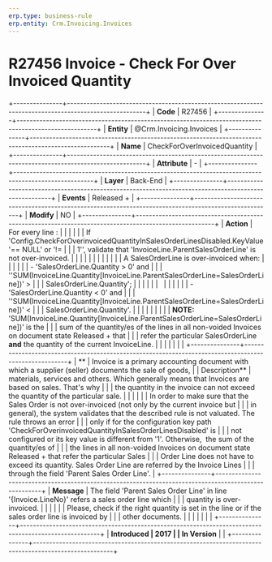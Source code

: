 ```yaml
---
erp.type: business-rule
erp.entity: Crm.Invoicing.Invoices
---
```


# R27456 Invoice - Check For Over Invoiced Quantity
+---------------+------------------------------------------------------------------------------------------------------+
| **Code**      | R27456                                                                                               |
+---------------+------------------------------------------------------------------------------------------------------+
| **Entity**    | @Crm.Invoicing.Invoices                                                                                              |
+---------------+------------------------------------------------------------------------------------------------------+
| **Name**      | CheckForOverInvoicedQuantity                                                                         |
+---------------+------------------------------------------------------------------------------------------------------+
| **Attribute** | \-                                                                                                   |
+---------------+------------------------------------------------------------------------------------------------------+
| **Layer**     | Back-End                                                                                             |
+---------------+------------------------------------------------------------------------------------------------------+
| **Events**    | Released +                                                                                           |
+---------------+------------------------------------------------------------------------------------------------------+
| **Modify**    | NO                                                                                                   |
+---------------+------------------------------------------------------------------------------------------------------+
| **Action**    | For every line :                                                                                     |
|               |                                                                                                      |
|               | If \'Config.CheckForOverinvoicedQuantityInSalesOrderLinesDisabled.KeyValue \'== NULL\' or \'!=       |
|               | 1\'\', validate that \'InvoiceLine.ParentSalesOrderLine\' is not over-invoiced.                      |
|               |                                                                                                      |
|               |                                                                                                      |
|               |                                                                                                      |
|               | A SalesOrderLine is over-invoiced when:                                                              |
|               |                                                                                                      |
|               | -   \'SalesOrderLine.Quantity \> 0\' and                                                             |
|               |     \'\'SUM(InvoiceLine.Quantity\[InvoiceLine.ParentSalesOrderLine=SalesOrderLine\])\' \>            |
|               |     SalesOrderLine.Quantity\';                                                                       |
|               |                                                                                                      |
|               | &nbsp;                                                                                               |
|               |                                                                                                      |
|               | -   \'SalesOrderLine.Quantity \< 0\' and                                                             |
|               |     \'\'SUM(InvoiceLine.Quantity\[InvoiceLine.ParentSalesOrderLine=SalesOrderLine\])\' \<            |
|               |     SalesOrderLine.Quantity\'.                                                                       |
|               |                                                                                                      |
|               |                                                                                                      |
|               | **NOTE:** \'SUM(InvoiceLine.Quantity\[InvoiceLine.ParentSalesOrderLine=SalesOrderLine\])\' is the    |
|               | sum of the quantity/es of the lines in all non-voided Invoices on document state Released + that     |
|               | refer the particular SalesOrderLine **and** the quantity of the current InvoiceLine.                 |
|               |                                                                                                      |
|               |                                                                                                      |
+---------------+------------------------------------------------------------------------------------------------------+
| **            | Invoice is a primary accounting document with which a supplier (seller) documents the sale of goods, |
| Description** | materials, services and others. Which generally means that Invoices are based on sales. That's why   |
|               | the quantity in the invoice can not exceed the quantity of the particular sale.                      |
|               |                                                                                                      |
|               | In order to make sure that the Sales Order is not over-invoiced (not only by the current invoice but |
|               | in general), the system validates that the described rule is not valuated. The rule throws an error  |
|               | only if for the configuration key path \'CheckForOverinvoicedQuantityInSalesOrderLinesDisabled\' is  |
|               | not configured or its key value is different from \'1\'. Otherwise,  the sum of the quantity/es of   |
|               | the lines in all non-voided Invoices on document state Released + that refer the particular Sales    |
|               | Order Line does not have to exceed its quantity. Sales Order Line are referred by the Invoice Lines  |
|               | through the field \'Parent Sales Order Line\'.                                                       |
+---------------+------------------------------------------------------------------------------------------------------+
| **Message**   | The field \'Parent Sales Order Line\' in line \'{Invoice.LineNo}\' refers a sales order line which   |
|               | quantity is over-invoiced.                                                                           |
|               |                                                                                                      |
|               | Please, check if the right quantity is set in the line or if the sales order line is invoiced by     |
|               | other documents.                                                                                     |
|               |                                                                                                      |
|               |                                                                                                      |
+---------------+------------------------------------------------------------------------------------------------------+
| **Introduced  | 2017                                                                                                 |
| In Version**  |                                                                                                      |
+---------------+------------------------------------------------------------------------------------------------------+

  

  

  
